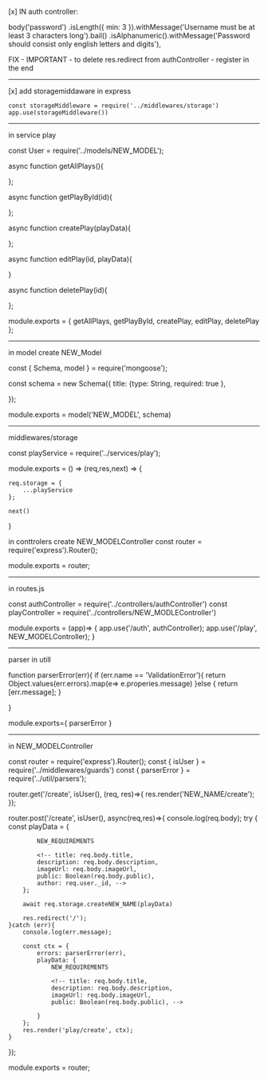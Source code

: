 [x] IN auth controller:

   body('password')
        .isLength({ min: 3 }).withMessage('Username must be at least 3 characters long').bail()
        .isAlphanumeric().withMessage('Password should consist only english letters and digits'),


FIX - IMPORTANT - to delete res.redirect from authController - register in the end

__________

[x] add storagemiddaware in express

    const storageMiddleware = require('../middlewares/storage')
    app.use(storageMiddleware())

_______________
 in service play

 const User = require('../models/NEW_MODEL');


async function getAllPlays(){

};

async function getPlayById(id){

};

async function createPlay(playData){

};

async function editPlay(id, playData){

}

async function deletePlay(id){

};

module.exports = {
    getAllPlays,
    getPlayById, 
    createPlay,
    editPlay,
    deletePlay
};

___________

in model 
create NEW_Model

const { Schema, model } = require('mongoose');

const schema = new Schema({
    title: {type: String, required: true },

});

module.exports = model('NEW_MODEL', schema)


___________
middlewares/storage
        

const playService = require('../services/play');

 
 module.exports = () => (req,res,next) => {

    req.storage = {
        ...playService
    };

    next()
}

in conttrolers 
create NEW_MODELController
const router = require('express').Router();


module.exports = router;

_________________

in routes.js

const authController = require('../controllers/authController')
const playController = require('../controllers/NEW_MODLEController')

module.exports = (app)=> {
    app.use('/auth', authController);
    app.use('/play', NEW_MODELController);
}

________
parser in utill

function parserError(err){
    if (err.name == 'ValidationError'){
        return Object.values(err.errors).map(e=> e.properies.message)
    }else {
        return [err.message];
    }


}

module.exports={
    parserError
}

______

in NEW_MODELController

const router = require('express').Router();
const { isUser } = require('../middlewares/guards')
const { parserError } = require('../util/parsers');


router.get('/create', isUser(), (req, res)=>{
    res.render('NEW_NAME/create');
});

router.post('/create', isUser(), async(req,res)=>{
    console.log(req.body);
    try {
        const playData = {

            NEW_REQUIREMENTS

            <!-- title: req.body.title,
            description: req.body.description,
            imageUrl: req.body.imageUrl,
            public: Boolean(req.body.public),
            author: req.user._id, -->
        };

        await req.storage.createNEW_NAME(playData)

        res.redirect('/');
    }catch (err){
        console.log(err.message);

        const ctx = {
            errors: parserError(err),
            playData: {
                NEW_REQUIREMENTS

                <!-- title: req.body.title,
                description: req.body.description,
                imageUrl: req.body.imageUrl,
                public: Boolean(req.body.public), -->

            }
        };
        res.render('play/create', ctx);
    }
});

module.exports = router;

